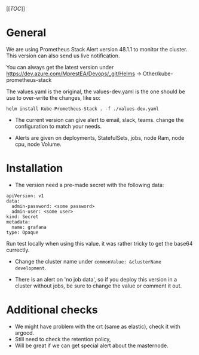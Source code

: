 [[_TOC_]]

# General

We are using Prometheus Stack Alert version 48.1.1 to monitor the cluster.
This version can also send us live notification.

You can always get the latest version under https://dev.azure.com/MprestEA/Devops/_git/Helms -> Other/kube-prometheus-stack

The values.yaml is the original, the values-dev.yaml is the one should be use to over-write the changes, like so:
```
helm install Kube-Prometheus-Stack . -f ./values-dev.yaml
 ```

* The current version can give alert to email, slack, teams. change the configuration to match your needs.

* Alerts are given on deployments, StatefulSets, jobs, node Ram, node cpu, node Volume. 



# Installation

* The version need a pre-made secret with the following data:
```
apiVersion: v1
data:
  admin-password: <some password>
  admin-user: <some user>
kind: Secret
metadata:
  name: grafana
type: Opaque
```
Run test locally when using this value. it was rather tricky to get the base64 currectly.

* Change the cluster name under ```commonValue: &clusterName development```.


* There is an alert on 'no job data', so if you deploy this version in a cluster without jobs, be sure to change the value or comment it out.

# Additional checks

* We might have problem with the crt (same as elastic), check it with argocd.
* Still need to check the retention policy,
* Will be great if we can get special alert about the masternode.